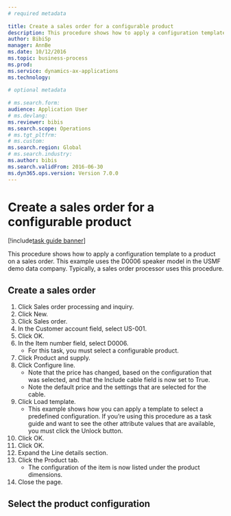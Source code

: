 ```yaml
--- 
# required metadata 
 
title: Create a sales order for a configurable product
description: This procedure shows how to apply a configuration template to a product on a sales order. 
author: BibiSp
manager: AnnBe 
ms.date: 10/12/2016
ms.topic: business-process 
ms.prod:  
ms.service: dynamics-ax-applications 
ms.technology:  
 
# optional metadata 
 
# ms.search.form:   
audience: Application User 
# ms.devlang:  
ms.reviewer: bibis
ms.search.scope: Operations 
# ms.tgt_pltfrm:  
# ms.custom:  
ms.search.region: Global
# ms.search.industry: 
ms.author: bibis
ms.search.validFrom: 2016-06-30 
ms.dyn365.ops.version: Version 7.0.0 
---
```

# Create a sales order for a configurable product

[!include[task guide banner](../../includes/task-guide-banner.md)]

This procedure shows how to apply a configuration template to a product on a sales order. This example uses the D0006 speaker model in the USMF demo data company. Typically, a sales order processor uses this procedure.


## Create a sales order
1. Click Sales order processing and inquiry.
2. Click New.
3. Click Sales order.
4. In the Customer account field, select US-001. 
5. Click OK.
6. In the Item number field, select D0006.
    * For this task, you must select a configurable product.  
7. Click Product and supply.
8. Click Configure line.
    * Note that the price has changed, based on the configuration that was selected, and that the Include cable field is now set to True.  
    * Note the default price and the settings that are selected for the cable.  
9. Click Load template.
    * This example shows how you can apply a template to select a predefined configuration. If you’re using this procedure as a task guide and want to see the other attribute values that are available, you must click the Unlock button.  
10. Click OK.
11. Click OK.
12. Expand the Line details section.
13. Click the Product tab.
    * The configuration of the item is now listed under the product dimensions.  
14. Close the page.

## Select the product configuration

